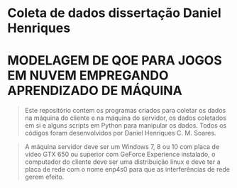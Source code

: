 # Coleta de dados dissertação Daniel Henriques
# MODELAGEM DE QOE PARA JOGOS EM NUVEM EMPREGANDO APRENDIZADO DE MÁQUINA

>Este repositório contem os programas criados para coletar os dados na máquina do cliente e na máquina do servidor, 
os dados coletados em si e alguns scripts em Python para manipular os dados. Todos os códigos foram desenvolvidos
por Daniel Henriques C. M. Soares.

>A máquina servidor deve ser um Windows 7, 8 ou 10 com placa de vídeo GTX 650 ou superior com GeForce Experience instalado, o computador do cliente deve ser uma distribuição linux e deve ter a placa de rede com o nome enp4s0 para que as interferências de rede gerem efeito.
